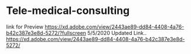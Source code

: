 # Tele-medical-consulting
link for Preview
https://xd.adobe.com/view/2443ae89-dd84-4408-4a76-b42c387e3e8d-5272/?fullscreen
5/5/2020 Updated Link..
https://xd.adobe.com/view/2443ae89-dd84-4408-4a76-b42c387e3e8d-5272/
